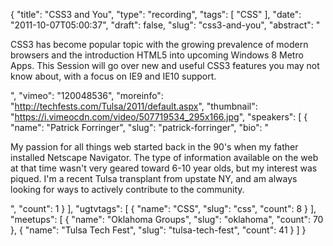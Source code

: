 {
  "title": "CSS3 and You",
  "type": "recording",
  "tags": [
    "CSS"
  ],
  "date": "2011-10-07T05:00:37",
  "draft": false,
  "slug": "css3-and-you",
  "abstract": "<p>CSS3 has become popular topic with the growing prevalence of modern browsers and the introduction HTML5 into upcoming Windows 8 Metro Apps. This Session will go over new and useful CSS3 features you may not know about, with a focus on IE9 and IE10 support.</p>",
  "vimeo": "120048536",
  "moreinfo": "http://techfests.com/Tulsa/2011/default.aspx",
  "thumbnail": "https://i.vimeocdn.com/video/507719534_295x166.jpg",
  "speakers": [
    {
      "name": "Patrick Forringer",
      "slug": "patrick-forringer",
      "bio": "<p>My passion for all things web started back in the 90's when my father installed Netscape Navigator. The type of information available on the web at that time wasn't very geared toward 6-10 year olds, but my interest was piqued. I'm a recent Tulsa transplant from upstate NY, and am always looking for ways to actively contribute to the community.</p>",
      "count": 1
    }
  ],
  "ugtvtags": [
    {
      "name": "CSS",
      "slug": "css",
      "count": 8
    }
  ],
  "meetups": [
    {
      "name": "Oklahoma Groups",
      "slug": "oklahoma",
      "count": 70
    },
    {
      "name": "Tulsa Tech Fest",
      "slug": "tulsa-tech-fest",
      "count": 41
    }
  ]
}
